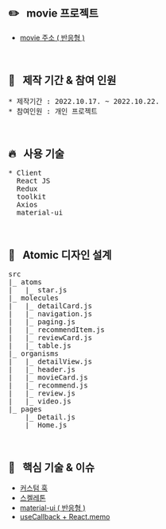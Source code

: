 ## :pencil2: &nbsp; movie 프로젝트

- [movie 주소 ( 반응형 )](https://ijieun0123.github.io/movie)

<br/>
  
## :raising_hand: &nbsp; 제작 기간 & 참여 인원

<pre>
* 제작기간 : 2022.10.17. ~ 2022.10.22.
* 참여인원 : 개인 프로젝트
</pre>

<br/>

## :fire: &nbsp; 사용 기술

<pre>
* Client
  React JS
  Redux
  toolkit
  Axios
  material-ui
</pre>

<br/>

## :ledger: &nbsp; Atomic 디자인 설계

<pre>
src
|_ atoms
|   |_ star.js
|_ molecules
|   |_ detailCard.js
|   |_ navigation.js
|   |_ paging.js
|   |_ recommendItem.js
|   |_ reviewCard.js
|   |_ table.js
|_ organisms
|   |_ detailView.js
|   |_ header.js
|   |_ movieCard.js
|   |_ recommend.js
|   |_ review.js
|   |_ video.js
|_ pages
    |_ Detail.js
    |_ Home.js
</pre>

<br/>

## :pushpin: &nbsp; 핵심 기술 & 이슈

- [커스텀 훅](https://github.com/ijieun0123/movie/issues/2)
- [스켈레톤](https://github.com/ijieun0123/movie/issues/4)
- [material-ui ( 반응형 )](https://github.com/ijieun0123/movie/issues/1)
- [useCallback + React.memo](https://github.com/ijieun0123/movie/issues/5)
